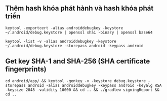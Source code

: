 ## Thêm hash khóa phát hành và hash khóa phát triển
```
keytool -exportcert -alias androiddebugkey -keystore ~/.android/debug.keystore | openssl sha1 -binary | openssl base64

keytool -list -v -alias androiddebugkey -keystore ~/.android/debug.keystore -storepass android -keypass android
```

## Get key SHA-1 and SHA-256 (SHA certificate fingerprints)
```
cd android/app/ && keytool -genkey -v -keystore debug.keystore -storepass android -alias androiddebugkey -keypass android -keyalg RSA -keysize 2048 -validity 10000 && cd .. && ./gradlew signingReport && cd ..
```
